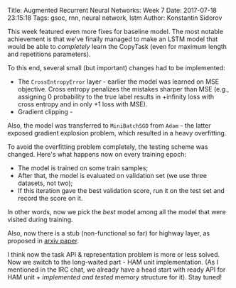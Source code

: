 Title: Augmented Recurrent Neural Networks: Week 7
Date: 2017-07-18 23:15:18
Tags: gsoc, rnn, neural network, lstm
Author: Konstantin Sidorov

This week featured even more fixes for baseline model. The most notable achievement is that we've finally managed to make an LSTM model that would be able to *completely* learn the CopyTask (even for maximum length and repetitions parameters).

To this end, several small (but important) changes had to be implemented:

- The `CrossEntropyError` layer - earlier the model was learned on MSE objective. Cross entropy penalizes the mistakes sharper than MSE (e.g., assigning 0 probability to the true label results in +infinity loss with cross entropy and in only +1 loss with MSE).
- Gradient clipping - 

Also, the model was transferred to `MiniBatchSGD` from `Adam` - the latter exposed gradient explosion problem, which resulted in a heavy overfitting.

To avoid the overfitting problem completely, the testing scheme was changed. Here's what happens now on every training epoch:

- The model is trained on some train samples;
- After that, the model is evaluated on validation set (we use three datasets, not two);
- If this iteration gave the best validation score, run it on the test set and record the score on it.

In other words, now we pick the *best* model among all the model that were visited during training.

Also, now there is a stub (non-functional so far) for highway layer, as proposed in [arxiv paper](https://arxiv.org/abs/1505.00387).

I think now the task API & representation problem is more or less solved. Now we switch to the long-waited part - HAM unit implementation. (As I mentioned in the IRC chat, we already have a head start with ready API for HAM unit + *implemented and tested* memory structure for it). Stay tuned!